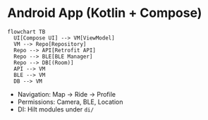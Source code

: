 # Android App (Kotlin + Compose)

```mermaid
flowchart TB
  UI[Compose UI] --> VM[ViewModel]
  VM --> Repo[Repository]
  Repo --> API[Retrofit API]
  Repo --> BLE[BLE Manager]
  Repo --> DB[(Room)]
  API --> VM
  BLE --> VM
  DB --> VM
```

- Navigation: Map → Ride → Profile
- Permissions: Camera, BLE, Location
- DI: Hilt modules under `di/`
